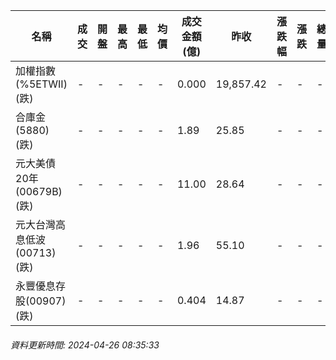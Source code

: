 | 名稱 | 成交 | 開盤 | 最高 | 最低 | 均價 | 成交金額(億) | 昨收 | 漲跌幅 | 漲跌 | 總量 | 昨量 | 振幅 |
| -------- | -------- | -------- | -------- |-------- | -------- | -------- |-------- |-------- |-------- | -------- | -------- |-------- |
|加權指數(%5ETWII) (跌)|-|-|-|-|-|0.000|19,857.42|-|-|-|-|0.00%|
|合庫金(5880) (跌)|-|-|-|-|-|1.89|25.85|-|-|-|-|0.00%|
|元大美債20年(00679B) (跌)|-|-|-|-|-|11.00|28.64|-|-|-|-|0.00%|
|元大台灣高息低波(00713) (跌)|-|-|-|-|-|1.96|55.10|-|-|-|-|0.00%|
|永豐優息存股(00907) (跌)|-|-|-|-|-|0.404|14.87|-|-|-|-|0.00%|
###### 資料更新時間: 2024-04-26 08:35:33